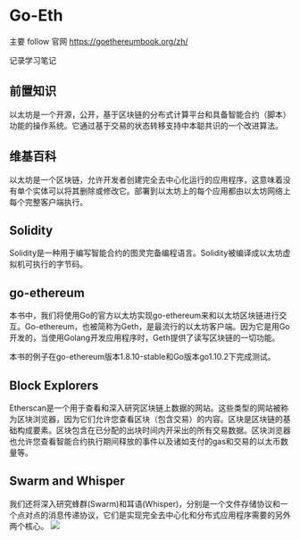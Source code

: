 # Go-Eth

主要 follow 官网 https://goethereumbook.org/zh/

记录学习笔记

## 前置知识
以太坊是一个开源，公开，基于区块链的分布式计算平台和具备智能合约（脚本）功能的操作系统。它通过基于交易的状态转移支持中本聪共识的一个改进算法。

## 维基百科

以太坊是一个区块链，允许开发者创建完全去中心化运行的应用程序，这意味着没有单个实体可以将其删除或修改它。部署到以太坊上的每个应用都由以太坊网络上每个完整客户端执行。

## Solidity
Solidity是一种用于编写智能合约的图灵完备编程语言。Solidity被编译成以太坊虚拟机可执行的字节码。

## go-ethereum
本书中，我们将使用Go的官方以太坊实现go-ethereum来和以太坊区块链进行交互。Go-ethereum，也被简称为Geth，是最流行的以太坊客户端。因为它是用Go开发的，当使用Golang开发应用程序时，Geth提供了读写区块链的一切功能。

本书的例子在go-ethereum版本1.8.10-stable和Go版本go1.10.2下完成测试。

## Block Explorers
Etherscan是一个用于查看和深入研究区块链上数据的网站。这些类型的网站被称为区块浏览器，因为它们允许您查看区块（包含交易）的内容。区块是区块链的基础构成要素。区块包含在已分配的出块时间内开采出的所有交易数据。区块浏览器也允许您查看智能合约执行期间释放的事件以及诸如支付的gas和交易的以太币数量等。

## Swarm and Whisper
我们还将深入研究蜂群(Swarm)和耳语(Whisper)，分别是一个文件存储协议和一个点对点的消息传递协议，它们是实现完全去中心化和分布式应用程序需要的另外两个核心。
![](https://user-images.githubusercontent.com/168240/41317815-2e287afe-6e4b-11e8-89d8-4ec959988b64.png)
